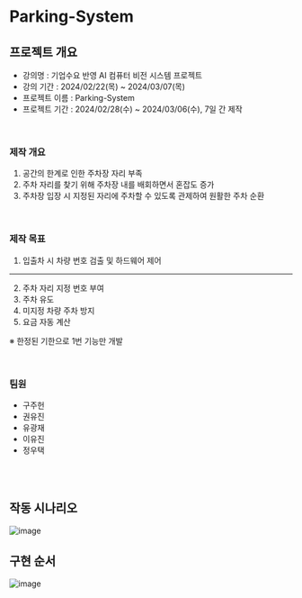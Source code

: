 # Parking-System

## 프로젝트 개요
- 강의명 : 기업수요 반영 AI 컴퓨터 비전 시스템 프로젝트
- 강의 기간 : 2024/02/22(목) ~ 2024/03/07(목)
- 프로젝트 이름 : Parking-System
- 프로젝트 기간 : 2024/02/28(수) ~ 2024/03/06(수), 7일 간 제작

<br>

### 제작 개요
1. 공간의 한계로 인한 주차장 자리 부족
2. 주차 자리를 찾기 위해 주차장 내를 배회하면서 혼잡도 증가
3. 주차장 입장 시 지정된 자리에 주차할 수 있도록 관제하여 원활한 주차 순환

<br>

### 제작 목표
1. 입출차 시 차량 번호 검출 및 하드웨어 제어
---
2. 주차 자리 지정 번호 부여
3. 주차 유도
4. 미지정 차량 주차 방지 
5. 요금 자동 계산 

※ 한정된 기한으로 1번 기능만 개발

<br>


### 팀원
- 구주헌
- 권유진
- 유광재
- 이유진
- 정우택


<br><br>

## 작동 시나리오 
 ![image](https://github.com/almondgood/Parking-System/assets/88735581/2f696970-c9aa-4e9c-ae81-9db03a25ddfe)


## 구현 순서
![image](https://github.com/almondgood/Parking-System/assets/88735581/fcec3615-ff52-428d-893b-5a0782c1bfb6)
